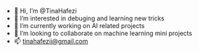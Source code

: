 - 👋 Hi, I’m @TinaHafezi
- 👀 I’m interested in debuging and learning new tricks
- 🌱 I’m currently working on AI related projects
- 💞️ I’m looking to collaborate on machine learning mini projects 
- 📫 tinahafezii@gmail.com

